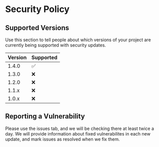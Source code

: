 # Security Policy

## Supported Versions

Use this section to tell people about which versions of your project are
currently being supported with security updates.

| Version | Supported          |
| ------- | ------------------ |
| 1.4.0   | :white_check_mark: |
| 1.3.0   | :x:                |
| 1.2.0   | :x:                |
| 1.1.x   | :x:                |
| 1.0.x   | :x:                |

## Reporting a Vulnerability

Please use the issues tab, and we will be checking there at least twice a day.
We will provide information about fixed vulnerabilites in each new update, and
mark issues as resolved when we fix them.
